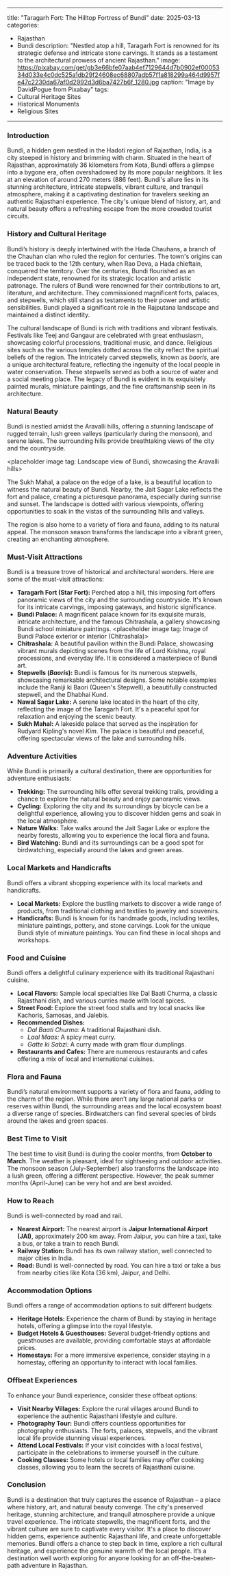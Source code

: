 
---
title: "Taragarh Fort: The Hilltop Fortress of Bundi"
date: 2025-03-13
categories:
  - Rajasthan
  - Bundi
description: "Nestled atop a hill, Taragarh Fort is renowned for its strategic defense and intricate stone carvings. It stands as a testament to the architectural prowess of ancient Rajasthan."
image: https://pixabay.com/get/gb3e66bfe07aab4ef7129644d7b0902ef0005334d033e4c0dc525a1db29f24608ec68807adb57f1a818299a464d9957fe47c2230da67af0d2992d3d6ba7427b6f_1280.jpg
caption: "Image by DavidPogue from Pixabay"
tags: 
  - Cultural Heritage Sites
  - Historical Monuments
  - Religious Sites
---


### **Introduction**

Bundi, a hidden gem nestled in the Hadoti region of Rajasthan, India, is a city steeped in history and brimming with charm. Situated in the heart of Rajasthan, approximately 36 kilometers from Kota, Bundi offers a glimpse into a bygone era, often overshadowed by its more popular neighbors. It lies at an elevation of around 270 meters (886 feet). Bundi's allure lies in its stunning architecture, intricate stepwells, vibrant culture, and tranquil atmosphere, making it a captivating destination for travelers seeking an authentic Rajasthani experience. The city's unique blend of history, art, and natural beauty offers a refreshing escape from the more crowded tourist circuits.

### **History and Cultural Heritage**

Bundi’s history is deeply intertwined with the Hada Chauhans, a branch of the Chauhan clan who ruled the region for centuries. The town's origins can be traced back to the 12th century, when Rao Deva, a Hada chieftain, conquered the territory. Over the centuries, Bundi flourished as an independent state, renowned for its strategic location and artistic patronage. The rulers of Bundi were renowned for their contributions to art, literature, and architecture. They commissioned magnificent forts, palaces, and stepwells, which still stand as testaments to their power and artistic sensibilities. Bundi played a significant role in the Rajputana landscape and maintained a distinct identity.

<placeholder image tag: Historical image of Bundi Fort or Palace>

The cultural landscape of Bundi is rich with traditions and vibrant festivals. Festivals like Teej and Gangaur are celebrated with great enthusiasm, showcasing colorful processions, traditional music, and dance. Religious sites such as the various temples dotted across the city reflect the spiritual beliefs of the region. The intricately carved stepwells, known as *baoris*, are a unique architectural feature, reflecting the ingenuity of the local people in water conservation. These stepwells served as both a source of water and a social meeting place. The legacy of Bundi is evident in its exquisitely painted murals, miniature paintings, and the fine craftsmanship seen in its architecture.

### **Natural Beauty**

Bundi is nestled amidst the Aravalli hills, offering a stunning landscape of rugged terrain, lush green valleys (particularly during the monsoon), and serene lakes. The surrounding hills provide breathtaking views of the city and the countryside.

<placeholder image tag: Landscape view of Bundi, showcasing the Aravalli hills>

The Sukh Mahal, a palace on the edge of a lake, is a beautiful location to witness the natural beauty of Bundi. Nearby, the Jait Sagar Lake reflects the fort and palace, creating a picturesque panorama, especially during sunrise and sunset. The landscape is dotted with various viewpoints, offering opportunities to soak in the vistas of the surrounding hills and valleys.

<placeholder image tag: Scenic view of Jait Sagar Lake with the palace in the background>

The region is also home to a variety of flora and fauna, adding to its natural appeal. The monsoon season transforms the landscape into a vibrant green, creating an enchanting atmosphere.

### **Must-Visit Attractions**

Bundi is a treasure trove of historical and architectural wonders. Here are some of the must-visit attractions:

*   **Taragarh Fort (Star Fort):** Perched atop a hill, this imposing fort offers panoramic views of the city and the surrounding countryside. It's known for its intricate carvings, imposing gateways, and historic significance.
    <placeholder image tag: Image of Taragarh Fort from an angle>
*   **Bundi Palace:** A magnificent palace known for its exquisite murals, intricate architecture, and the famous Chitrashala, a gallery showcasing Bundi school miniature paintings.
    <placeholder image tag: Image of Bundi Palace exterior or interior (Chitrashala)>
*   **Chitrashala:** A beautiful pavilion within the Bundi Palace, showcasing vibrant murals depicting scenes from the life of Lord Krishna, royal processions, and everyday life. It is considered a masterpiece of Bundi art.
    <placeholder image tag: Image of a mural from Chitrashala>
*   **Stepwells (*Baoris*):** Bundi is famous for its numerous stepwells, showcasing remarkable architectural designs. Some notable examples include the Raniji ki Baori (Queen's Stepwell), a beautifully constructed stepwell, and the Dhabhai Kund.
    <placeholder image tag: Image of Raniji ki Baori>
*   **Nawal Sagar Lake:** A serene lake located in the heart of the city, reflecting the image of the Taragarh Fort. It's a peaceful spot for relaxation and enjoying the scenic beauty.
    <placeholder image tag: Image of Nawal Sagar Lake>
*   **Sukh Mahal:** A lakeside palace that served as the inspiration for Rudyard Kipling's novel *Kim*. The palace is beautiful and peaceful, offering spectacular views of the lake and surrounding hills.

### **Adventure Activities**

While Bundi is primarily a cultural destination, there are opportunities for adventure enthusiasts:

*   **Trekking:** The surrounding hills offer several trekking trails, providing a chance to explore the natural beauty and enjoy panoramic views.
*   **Cycling:** Exploring the city and its surroundings by bicycle can be a delightful experience, allowing you to discover hidden gems and soak in the local atmosphere.
*   **Nature Walks:** Take walks around the Jait Sagar Lake or explore the nearby forests, allowing you to experience the local flora and fauna.
*   **Bird Watching:** Bundi and its surroundings can be a good spot for birdwatching, especially around the lakes and green areas.

### **Local Markets and Handicrafts**

Bundi offers a vibrant shopping experience with its local markets and handicrafts.

*   **Local Markets:** Explore the bustling markets to discover a wide range of products, from traditional clothing and textiles to jewelry and souvenirs.
*   **Handicrafts:** Bundi is known for its handmade goods, including textiles, miniature paintings, pottery, and stone carvings. Look for the unique Bundi style of miniature paintings. You can find these in local shops and workshops.

### **Food and Cuisine**

Bundi offers a delightful culinary experience with its traditional Rajasthani cuisine.

*   **Local Flavors:** Sample local specialties like Dal Baati Churma, a classic Rajasthani dish, and various curries made with local spices.
*   **Street Food:** Explore the street food stalls and try local snacks like Kachoris, Samosas, and Jalebis.
*   **Recommended Dishes:**
    *   *Dal Baati Churma:* A traditional Rajasthani dish.
    *   *Laal Maas:* A spicy meat curry.
    *   *Gatte ki Sabzi:* A curry made with gram flour dumplings.
*   **Restaurants and Cafes:** There are numerous restaurants and cafes offering a mix of local and international cuisines.

### **Flora and Fauna**

Bundi’s natural environment supports a variety of flora and fauna, adding to the charm of the region. While there aren’t any large national parks or reserves within Bundi, the surrounding areas and the local ecosystem boast a diverse range of species. Birdwatchers can find several species of birds around the lakes and green spaces.

### **Best Time to Visit**

The best time to visit Bundi is during the cooler months, from **October to March**. The weather is pleasant, ideal for sightseeing and outdoor activities. The monsoon season (July-September) also transforms the landscape into a lush green, offering a different perspective. However, the peak summer months (April-June) can be very hot and are best avoided.

### **How to Reach**

Bundi is well-connected by road and rail.

*   **Nearest Airport:** The nearest airport is **Jaipur International Airport (JAI)**, approximately 200 km away. From Jaipur, you can hire a taxi, take a bus, or take a train to reach Bundi.
*   **Railway Station:** Bundi has its own railway station, well connected to major cities in India.
*   **Road:** Bundi is well-connected by road. You can hire a taxi or take a bus from nearby cities like Kota (36 km), Jaipur, and Delhi.

### **Accommodation Options**

Bundi offers a range of accommodation options to suit different budgets:

*   **Heritage Hotels:** Experience the charm of Bundi by staying in heritage hotels, offering a glimpse into the royal lifestyle.
*   **Budget Hotels & Guesthouses:** Several budget-friendly options and guesthouses are available, providing comfortable stays at affordable prices.
*   **Homestays:** For a more immersive experience, consider staying in a homestay, offering an opportunity to interact with local families.

### **Offbeat Experiences**

To enhance your Bundi experience, consider these offbeat options:

*   **Visit Nearby Villages:** Explore the rural villages around Bundi to experience the authentic Rajasthani lifestyle and culture.
*   **Photography Tour:** Bundi offers countless opportunities for photography enthusiasts. The forts, palaces, stepwells, and the vibrant local life provide stunning visual experiences.
*   **Attend Local Festivals:** If your visit coincides with a local festival, participate in the celebrations to immerse yourself in the culture.
*   **Cooking Classes:** Some hotels or local families may offer cooking classes, allowing you to learn the secrets of Rajasthani cuisine.

### **Conclusion**

Bundi is a destination that truly captures the essence of Rajasthan – a place where history, art, and natural beauty converge. The city's preserved heritage, stunning architecture, and tranquil atmosphere provide a unique travel experience. The intricate stepwells, the magnificent forts, and the vibrant culture are sure to captivate every visitor. It's a place to discover hidden gems, experience authentic Rajasthani life, and create unforgettable memories. Bundi offers a chance to step back in time, explore a rich cultural heritage, and experience the genuine warmth of the local people. It’s a destination well worth exploring for anyone looking for an off-the-beaten-path adventure in Rajasthan.


